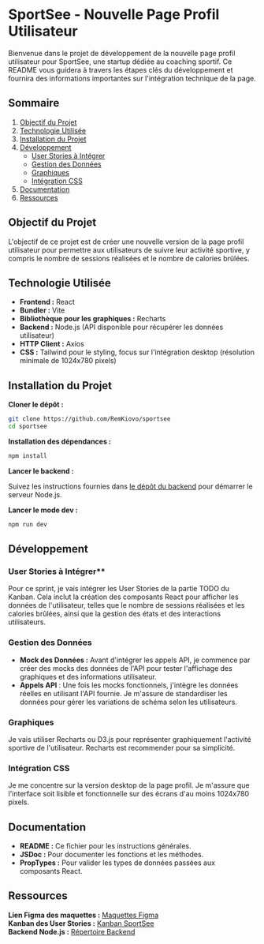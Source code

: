 # SportSee - Nouvelle Page Profil Utilisateur

Bienvenue dans le projet de développement de la nouvelle page profil utilisateur pour SportSee, une startup dédiée au coaching sportif. Ce README vous guidera à travers les étapes clés du développement et fournira des informations importantes sur l'intégration technique de la page.

## Sommaire

1. [Objectif du Projet](#objectif-du-projet)
2. [Technologie Utilisée](#technologie-utilisée)
3. [Installation du Projet](#installation-du-projet)
4. [Développement](#développement)
   - [User Stories à Intégrer](#user-stories-à-intégrer)
   - [Gestion des Données](#gestion-des-données)
   - [Graphiques](#graphiques)
   - [Intégration CSS](#intégration-css)
5. [Documentation](#documentation)
6. [Ressources](#ressources)

## Objectif du Projet

L'objectif de ce projet est de créer une nouvelle version de la page profil utilisateur pour permettre aux utilisateurs de suivre leur activité sportive, y compris le nombre de sessions réalisées et le nombre de calories brûlées.

## Technologie Utilisée

- **Frontend :** React
- **Bundler :** Vite
- **Bibliothèque pour les graphiques :** Recharts
- **Backend :** Node.js (API disponible pour récupérer les données utilisateur)
- **HTTP Client :** Axios
- **CSS :** Tailwind pour le styling, focus sur l'intégration desktop (résolution minimale de 1024x780 pixels)

## Installation du Projet

**Cloner le dépôt :**

```bash
git clone https://github.com/RemKiovo/sportsee
cd sportsee
```

**Installation des dépendances :**

```bash
npm install
```

**Lancer le backend :**

Suivez les instructions fournies dans [le dépôt du backend](https://github.com/OpenClassrooms-Student-Center/P9-front-end-dashboard) pour démarrer le serveur Node.js.

**Lancer le mode dev :**

```bash
npm run dev
```

## Développement

### User Stories à Intégrer\*\*

Pour ce sprint, je vais intégrer les User Stories de la partie TODO du Kanban. Cela inclut la création des composants React pour afficher les données de l'utilisateur, telles que le nombre de sessions réalisées et les calories brûlées, ainsi que la gestion des états et des interactions utilisateurs.

### Gestion des Données

- **Mock des Données :** Avant d'intégrer les appels API, je commence par créer des mocks des données de l'API pour tester l'affichage des graphiques et des informations utilisateur.
- **Appels API** : Une fois les mocks fonctionnels, j'intègre les données réelles en utilisant l'API fournie. Je m'assure de standardiser les données pour gérer les variations de schéma selon les utilisateurs.

### Graphiques

Je vais utiliser Recharts ou D3.js pour représenter graphiquement l'activité sportive de l'utilisateur. Recharts est recommender pour sa simplicité.

### Intégration CSS

Je me concentre sur la version desktop de la page profil. Je m'assure que l'interface soit lisible et fonctionnelle sur des écrans d'au moins 1024x780 pixels.

## Documentation

- **README :** Ce fichier pour les instructions générales.
- **JSDoc :** Pour documenter les fonctions et les méthodes.
- **PropTypes :** Pour valider les types de données passées aux composants React.

## Ressources

**Lien Figma des maquettes :** [Maquettes Figma](https://www.figma.com/file/BMomGVZqLZb811mDMShpLu/UI-design-Sportify-FR?node-id=0%3A1)  
**Kanban des User Stories :** [Kanban SportSee](https://www.notion.so/openclassrooms/Copy-of-Dev4U-projet-Learn-Home-6686aa4b5f44417881a4884c9af5669e)  
**Backend Node.js :** [Répertoire Backend](https://github.com/OpenClassrooms-Student-Center/P9-front-end-dashboard)
